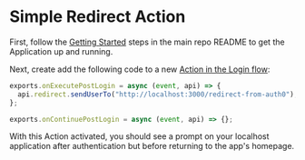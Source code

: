 # Simple Redirect Action

First, follow the [Getting Started](https://github.com/joshcanhelp/node-util-app#getting-started) steps in the main repo README to get the Application up and running.

Next, create add the following code to a new [Action in the Login flow](https://auth0.com/docs/customize/actions/flows-and-triggers/login-flow):

```js
exports.onExecutePostLogin = async (event, api) => {
  api.redirect.sendUserTo("http://localhost:3000/redirect-from-auth0");
};

exports.onContinuePostLogin = async (event, api) => {};
```

With this Action activated, you should see a prompt on your localhost application after authentication but before returning to the app's homepage.
